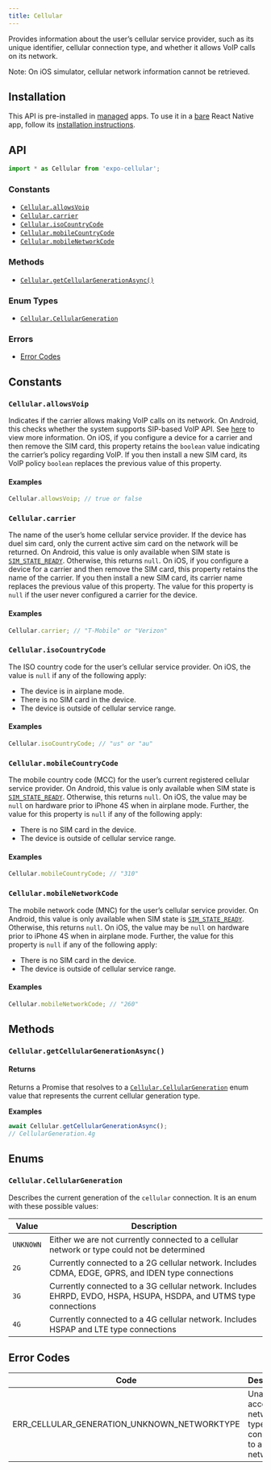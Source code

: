 ```yaml
---
title: Cellular
---
```


Provides information about the user’s cellular service provider, such as its unique identifier, cellular connection type, and whether it allows VoIP calls on its network.

Note: On iOS simulator, cellular network information cannot be retrieved. 

## Installation

This API is pre-installed in [managed](../../introduction/managed-vs-bare/#managed-workflow) apps. To use it in a [bare](../../introduction/managed-vs-bare/#bare-workflow) React Native app, follow its [installation instructions](https://github.com/expo/expo/tree/master/packages/expo-device).

## API

```js
import * as Cellular from 'expo-cellular';
```

### Constants

- [`Cellular.allowsVoip`](#cellularallowsvoip)
- [`Cellular.carrier`](#cellularcarrier)
- [`Cellular.isoCountryCode`](#cellularisocountrycode)
- [`Cellular.mobileCountryCode`](#cellularmobilecountrycode)
- [`Cellular.mobileNetworkCode`](#cellularmobilenetworkcode)

### Methods

- [`Cellular.getCellularGenerationAsync()`](#cellulargetcellulargenerationasync)

### Enum Types

- [`Cellular.CellularGeneration`](#cellularcellulargeneration)

### Errors

- [Error Codes](#error-codes)

## Constants

### `Cellular.allowsVoip`

Indicates if the carrier allows making VoIP calls on its network. On Android, this checks whether the system supports SIP-based VoIP API. See [here](https://developer.android.com/reference/android/net/sip/SipManager.html#isVoipSupported(android.content.Context)) to view more information. On iOS, if you configure a device for a carrier and then remove the SIM card, this property retains the `boolean` value indicating the carrier’s policy regarding VoIP. If you then install a new SIM card, its VoIP policy `boolean` replaces the previous value of this property.

#### Examples

```js
Cellular.allowsVoip; // true or false
```

### `Cellular.carrier`

The name of the user’s home cellular service provider. If the device has duel sim card, only the current active sim card on the network will be returned. On Android, this value is only available when SIM state is [`SIM_STATE_READY`](https://developer.android.com/reference/android/telephony/TelephonyManager.html#SIM_STATE_READY). Otherwise, this returns `null`. On iOS, if you configure a device for a carrier and then remove the SIM card, this property retains the name of the carrier. If you then install a new SIM card, its carrier name replaces the previous value of this property. The value for this property is `null` if the user never configured a carrier for the device.

#### Examples

```js
Cellular.carrier; // "T-Mobile" or "Verizon"
```

### `Cellular.isoCountryCode`

The ISO country code for the user’s cellular service provider. On iOS, the value is `null` if any of the following apply:

* The device is in airplane mode.
* There is no SIM card in the device.
* The device is outside of cellular service range.

#### Examples

```js
Cellular.isoCountryCode; // "us" or "au"
```

### `Cellular.mobileCountryCode`

The mobile country code (MCC) for the user’s current registered cellular service provider. On Android, this value is only available when SIM state is [`SIM_STATE_READY`](https://developer.android.com/reference/android/telephony/TelephonyManager.html#SIM_STATE_READY). Otherwise, this returns `null`. On iOS, the value may be `null` on hardware prior to iPhone 4S when in airplane mode.
Further, the value for this property is `null` if any of the following apply:
* There is no SIM card in the device.
* The device is outside of cellular service range.


#### Examples

```js
Cellular.mobileCountryCode; // "310"
```

### `Cellular.mobileNetworkCode`

The mobile network code (MNC) for the user’s cellular service provider. On Android, this value is only available when SIM state is [`SIM_STATE_READY`](https://developer.android.com/reference/android/telephony/TelephonyManager.html#SIM_STATE_READY). Otherwise, this returns `null`. On iOS, the value may be `null` on hardware prior to iPhone 4S when in airplane mode.
Further, the value for this property is `null` if any of the following apply:
* There is no SIM card in the device.
* The device is outside of cellular service range.

#### Examples

```js
Cellular.mobileNetworkCode; // "260"
```

## Methods

### `Cellular.getCellularGenerationAsync()`

#### Returns

Returns a Promise that resolves to a [`Cellular.CellularGeneration`](#cellularcellulargeneration) enum value that represents the current cellular generation type.

**Examples**

```js
await Cellular.getCellularGenerationAsync();
// CellularGeneration.4g
```

## Enums

### `Cellular.CellularGeneration`

Describes the current generation of the `cellular` connection. It is an enum with these possible values:

| Value     | Description                                                                                                       |
| --------- | ----------------------------------------------------------------------------------------------------------------- |
| `UNKNOWN` | Either we are not currently connected to a cellular network or type could not be determined                       |
| `2G`      | Currently connected to a 2G cellular network. Includes CDMA, EDGE, GPRS, and IDEN type connections                |
| `3G`      | Currently connected to a 3G cellular network. Includes EHRPD, EVDO, HSPA, HSUPA, HSDPA, and UTMS type connections |
| `4G`      | Currently connected to a 4G cellular network. Includes HSPAP and LTE type connections                             |

## Error Codes

| Code                                        | Description                                                          |
| ------------------------------------------- | -------------------------------------------------------------------- |
| ERR_CELLULAR_GENERATION_UNKNOWN_NETWORKTYPE | Unable to access network type or not connected to a cellular network |
